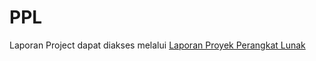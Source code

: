 # PPL

Laporan Project dapat diakses melalui <a href="https://docs.google.com/document/d/1Dt2Jl7rqdV_zllxQ9kxmkrOUwCQunjH1/edit?usp=sharing&ouid=103855771614204195832&rtpof=true&sd=true">Laporan Proyek Perangkat Lunak </a>
